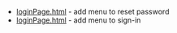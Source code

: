 + [loginPage.html](login/sign-in.html) - add menu to reset password
+ [loginPage.html](login/sign-in.html) - add menu to sign-in